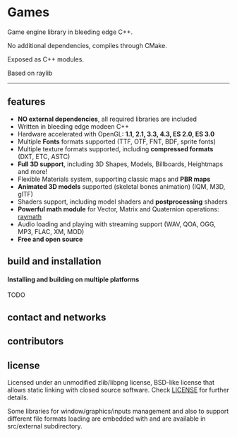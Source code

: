 # Games #

Game engine library in bleeding edge C++.

No additional dependencies, compiles through CMake.

Exposed as C++ modules.

Based on raylib

---

features
--------
  - **NO external dependencies**, all required libraries are included
  - Written in bleeding edge modeen C++
  - Hardware accelerated with OpenGL: **1.1, 2.1, 3.3, 4.3, ES 2.0, ES 3.0**
  - Multiple **Fonts** formats supported (TTF, OTF, FNT, BDF, sprite fonts)
  - Multiple texture formats supported, including **compressed formats** (DXT, ETC, ASTC)
  - **Full 3D support**, including 3D Shapes, Models, Billboards, Heightmaps and more! 
  - Flexible Materials system, supporting classic maps and **PBR maps**
  - **Animated 3D models** supported (skeletal bones animation) (IQM, M3D, glTF)
  - Shaders support, including model shaders and **postprocessing** shaders
  - **Powerful math module** for Vector, Matrix and Quaternion operations: [raymath](https://github.com/raysan5/raylib/blob/master/src/raymath.h)
  - Audio loading and playing with streaming support (WAV, QOA, OGG, MP3, FLAC, XM, MOD)
  - **Free and open source**

build and installation
----------------------

#### Installing and building  on multiple platforms

TODO


contact and networks
---------------------

contributors
------------

license
-------

Licensed under an unmodified zlib/libpng license, BSD-like license that allows static linking with closed source software. Check [LICENSE](LICENSE) for further details.

Some libraries for window/graphics/inputs management and also to support different file formats loading are embedded with and are available in src/external subdirectory.
